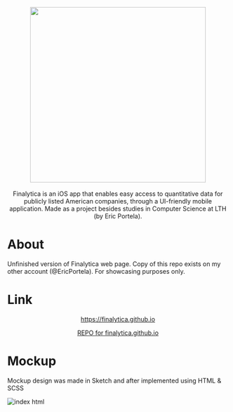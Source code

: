 <p align="center"> 
     <img src="https://user-images.githubusercontent.com/58792679/163328909-1c654f20-3c22-4881-b768-f7201c0270de.png" width="400">
     <br>
     <br>
     <a> Finalytica is an iOS app that enables easy access to quantitative data for publicly listed American companies, through a UI-friendly mobile        
     application. Made as a project besides studies in Computer Science at LTH (by Eric Portela). 
     </a>
</p>

# About
Unfinished version of Finalytica web page. Copy of this repo exists on my other account (@EricPortela). For showcasing purposes only.


# Link
<p align="center"> <a href="https://finalytica.github.io" target="_blank"> https://finalytica.github.io </a> </p>
<p align="center"> <a href="https://github.com/finalytica/finalytica.github.io" target="_blank"> REPO for finalytica.github.io </a> </p>


# Mockup

<a>Mockup design was made in Sketch and after implemented using HTML & SCSS</a>

![index html](https://user-images.githubusercontent.com/58792679/219814426-ffbcf49e-f037-49ad-bf82-7e876f9ce007.png)

